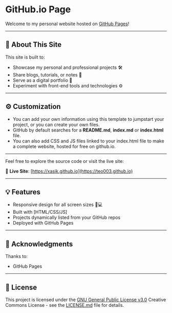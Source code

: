 # GitHub.io Page

Welcome to my personal website hosted on [GitHub Pages](https://pages.github.com/)!

---

## 🧭 About This Site

This site is built to:
- Showcase my personal and professional projects 🛠️
- Share blogs, tutorials, or notes 📝
- Serve as a digital portfolio 💼
- Experiment with front-end tools and technologies ⚙️

---

## ⚙️ Customization
- You can add your own information using this template to jumpstart your project, or you can create your own files.
- GitHub by default searches for a **README.md**, **index.md** or **index.html** file.
- You can also add CSS and JS files linked to your index.html file to make a complete website, hosted for free on github.io.

---

Feel free to explore the source code or visit the live site:

🔗 **Live Site**: [https://xasik.github.io](https://teo003.github.io)

---

## 💡 Features

- Responsive design for all screen sizes 📱💻
- Built with [HTML/CSS/JS]
- Projects dynamically listed from your GitHub repos
- Deployed with GitHub Pages

---

## 🙌 Acknowledgments
Thanks to:
- GitHub Pages

---

## 📝 License
This project is licensed under the [GNU General Public License v3.0](LICENSE.md)
Creative Commons License - see the [LICENSE.md](LICENSE.md) file for
details.
